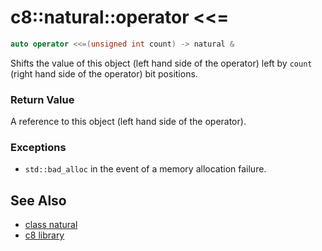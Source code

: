 # c8::natural::operator &lt;&lt;= #

```cpp
auto operator <<=(unsigned int count) -> natural &
```

Shifts the value of this object (left hand side of the operator) left by `count` (right hand side of the operator) bit positions.

### Return Value ###

A reference to this object (left hand side of the operator).

### Exceptions ###

* `std::bad_alloc` in the event of a memory allocation failure.

## See Also ##

* [class natural](c8_natural)
* [c8 library](c8)


